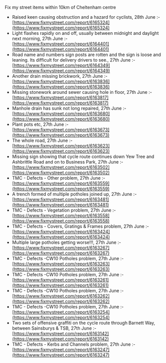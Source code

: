 Fix my street items within 10km of Cheltenham centre

<!-- fix_marker starts -->

- Raised keen causing obstruction and a hazard for cyclists, 28th June :- [https://www.fixmystreet.com/report/6165324](https://www.fixmystreet.com/report/6165324)
- Light flashes rapidly on and off, usually between midnight and daylight next morning, 27th June :- [https://www.fixmystreet.com/report/6164401](https://www.fixmystreet.com/report/6164401)
- Road name and numbers sign posts are rotten and the sign is loose and leaning. Its difficult for delivery drivers to see., 27th June :- [https://www.fixmystreet.com/report/6164349](https://www.fixmystreet.com/report/6164349)
- Another drain missing brickwork, 27th June :- [https://www.fixmystreet.com/report/6163836](https://www.fixmystreet.com/report/6163836)
- Missing stonework around sewer causing hole in floor, 27th June :- [https://www.fixmystreet.com/report/6163817](https://www.fixmystreet.com/report/6163817)
- Manhole drain has sunk not long repaired, 27th June :- [https://www.fixmystreet.com/report/6163680](https://www.fixmystreet.com/report/6163680)
- Plant pots etc, 27th June :- [https://www.fixmystreet.com/report/6163673](https://www.fixmystreet.com/report/6163673)
- The whole road, 27th June :- [https://www.fixmystreet.com/report/6163623](https://www.fixmystreet.com/report/6163623)
- Missing sign showing that cycle route continues down Yew Tree and Ashbrittle Road and on to Business Park, 27th June :- [https://www.fixmystreet.com/report/6163502](https://www.fixmystreet.com/report/6163502)
- TMC - Defects - Other problem, 27th June :- [https://www.fixmystreet.com/report/6163559](https://www.fixmystreet.com/report/6163559)
- A trench formed of multiple potholes joined up, 27th June :- [https://www.fixmystreet.com/report/6163481](https://www.fixmystreet.com/report/6163481)
- TMC - Defects - Vegetation problem, 27th June :- [https://www.fixmystreet.com/report/6163558](https://www.fixmystreet.com/report/6163558)
- TMC - Defects - Covers, Gratings & Frames problem, 27th June :- [https://www.fixmystreet.com/report/6163424](https://www.fixmystreet.com/report/6163424)
- Multiple large potholes getting worse!!!, 27th June :- [https://www.fixmystreet.com/report/6163267](https://www.fixmystreet.com/report/6163267)
- TMC - Defects -CW10 Potholes problem, 27th June :- [https://www.fixmystreet.com/report/6163263](https://www.fixmystreet.com/report/6163263)
- TMC - Defects -CW10 Potholes problem, 27th June :- [https://www.fixmystreet.com/report/6163261](https://www.fixmystreet.com/report/6163261)
- TMC - Defects -CW10 Potholes problem, 27th June :- [https://www.fixmystreet.com/report/6163262](https://www.fixmystreet.com/report/6163262)
- TMC - Defects -CW10 Potholes problem, 27th June :- [https://www.fixmystreet.com/report/6163254](https://www.fixmystreet.com/report/6163254)
- Two sets of offensive graffiti on the cycle route through Barnett Way, between Sainsburys & TSB, 27th June :- [https://www.fixmystreet.com/report/6163142](https://www.fixmystreet.com/report/6163142)
- TMC - Defects - Kerbs and Channels problem, 27th June :- [https://www.fixmystreet.com/report/6163247](https://www.fixmystreet.com/report/6163247)

<!-- fix_marker ends -->